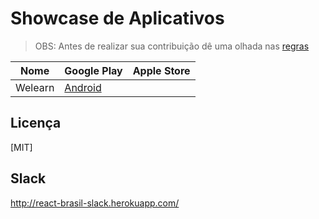 # Showcase de Aplicativos

> OBS: Antes de realizar sua contribuição dê uma olhada nas [regras](https://github.com/react-brasil/showcase-app/blob/master/CONTRIBUTING.md)

Nome | Google Play | Apple Store
------------ | ------- | ------------
Welearn | [Android](https://play.google.com/store/apps/details?id=co.welearnit.app) | 


## Licença

[MIT]

## Slack
http://react-brasil-slack.herokuapp.com/
